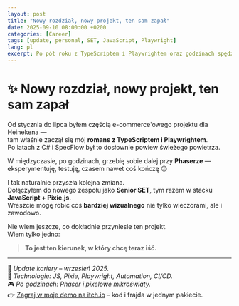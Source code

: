 ```yaml
---
layout: post
title: "Nowy rozdział, nowy projekt, ten sam zapał"
date: 2025-09-10 08:00:00 +0200
categories: [Career]
tags: [update, personal, SET, JavaScript, Playwright]
lang: pl
excerpt: Po pół roku z TypeScriptem i Playwrightem oraz godzinach spędzonych z Phaserem — naturalny krok dalej. Nowy projekt, nowa rola, ten sam mindset.
---
```


# ✨ Nowy rozdział, nowy projekt, ten sam zapał

Od stycznia do lipca byłem częścią e-commerce'owego projektu dla Heinekena —  
tam właśnie zaczął się mój **romans z TypeScriptem i Playwrightem**.  
Po latach z C# i SpecFlow był to dosłownie powiew świeżego powietrza.

W międzyczasie, po godzinach, grzebię sobie dalej przy **Phaserze** —  
eksperymentuję, testuję, czasem nawet coś kończę 😉

I tak naturalnie przyszła kolejna zmiana.  
Dołączyłem do nowego zespołu jako **Senior SET**, tym razem w stacku **JavaScript + Pixie.js**.  
Wreszcie mogę robić coś **bardziej wizualnego** nie tylko wieczorami, ale i zawodowo.

Nie wiem jeszcze, co dokładnie przyniesie ten projekt.  
Wiem tylko jedno:

> **To jest ten kierunek, w który chcę teraz iść.**

---

📍 *Update kariery – wrzesień 2025.*  
📁 *Technologie: JS, Pixie, Playwright, Automation, CI/CD.*  
🎮 *Po godzinach: Phaser i pixelowe mikroświaty.*  
👉 [Zagraj w moje demo na itch.io](https://weeangusmcdread.itch.io/steel-abyss-demo) – kod i frajda w jednym pakiecie.



